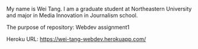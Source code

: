 My name is Wei Tang. I am a graduate student at Northeastern University and major in Media Innovation in Journalism school.

The purpose of repository:  Webdev assignment1

Heroku URL:
https://wei-tang-webdev.herokuapp.com/
